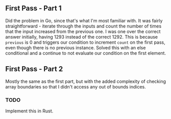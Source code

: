 ## First Pass - Part 1

Did the problem in Go, since that's what I'm most familiar with. It was fairly straightforward - iterate through the inputs and count the number of times that the input increased from the previous one. I was one over the correct answer initially, having 1293 instead of the correct 1292. This is because `previous` is 0 and triggers our condition to increment `count` on the first pass, even though there is no previous instance. Solved this with an else conditional and a continue to not evaluate our condition on the first element.

## First Pass - Part 2
Mostly the same as the first part, but with the added complexity of checking array boundaries so that I didn't access any out of bounds indices.

### TODO
Implement this in Rust.